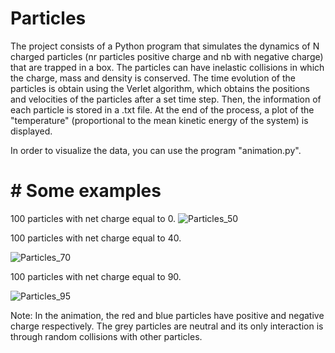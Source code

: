 # Particles

The project consists of a Python program that simulates the dynamics of N charged particles (nr particles positive charge and nb with negative charge) that are trapped in a box. The particles can have inelastic collisions in which the charge, mass and density is conserved. The time evolution of the particles is obtain using the Verlet algorithm, which obtains the positions and velocities of the particles after a set time step. Then, the information of each particle is stored in a .txt file. At the end of the process, a plot of the "temperature" (proportional to the mean kinetic energy of the system) is displayed. <br />

In order to visualize the data, you can use the program "animation.py". <br /> 

# # Some examples

 100 particles with net charge equal to 0.
![Particles_50](https://github.com/Molero03/Particles/blob/main/particles_50.gif)


100 particles with net charge equal to 40.

![Particles_70](https://github.com/Molero03/Particles/blob/main/particles_70.gif)



100 particles with net charge equal to 90.

![Particles_95](https://github.com/Molero03/Particles/blob/main/particles_95.gif)


Note: In the animation, the red and blue particles have positive and negative charge respectively. The grey particles are neutral and its only interaction is through random collisions with other particles.
